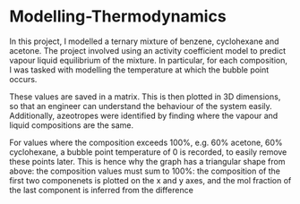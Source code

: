 # Modelling-Thermodynamics
In this project, I modelled a ternary mixture of benzene, cyclohexane and acetone. The project involved using an activity coefficient model to predict vapour liquid equilibrium of the mixture. In particular, for each composition, I was tasked with modelling the temperature at which the bubble point occurs.

These values are saved in a matrix. This is then plotted in 3D dimensions, so that an engineer can understand the behaviour of the system easily. Additionally, azeotropes were identified by finding where the vapour and liquid compositions are the same.

For values where the composition exceeds 100%, e.g. 60% acetone, 60% cyclohexane, a bubble point temperature of 0 is recorded, to easily remove these points later. This is hence why the graph has a triangular shape from above: the composition values must sum to 100%: the composition of the first two componenets is plotted on the x and y axes, and the mol fraction of the last component is inferred from the difference
